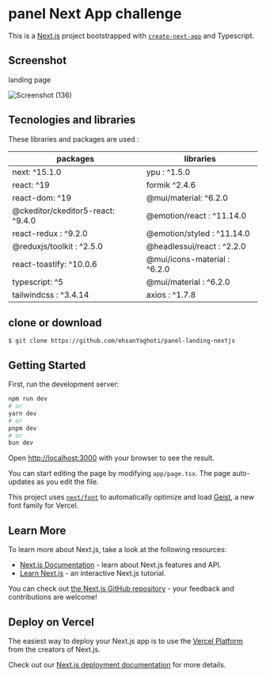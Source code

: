 # panel Next App challenge

This is a [Next.js](https://nextjs.org) project bootstrapped with [`create-next-app`](https://nextjs.org/docs/app/api-reference/cli/create-next-app) and Typescript.

## Screenshot

landing page

![Screenshot (136)](https://github.com/user-attachments/assets/18bdb7f6-c54b-4c19-8f4c-66c6f743c95a)

## Tecnologies and libraries

These libraries and packages are used :

packages | libraries
--- | ---
next: ^15.1.0 | ypu : ^1.5.0
react: ^19  | formik ^2.4.6
react-dom: ^19 | @mui/material: ^6.2.0
@ckeditor/ckeditor5-react: ^9.4.0 | @emotion/react : ^11.14.0
react-redux : ^9.2.0 | @emotion/styled : ^11.14.0
@reduxjs/toolkit : ^2.5.0 | @headlessui/react : ^2.2.0
react-toastify: ^10.0.6 | @mui/icons-material : ^6.2.0
typescript: ^5 | @mui/material : ^6.2.0
tailwindcss : ^3.4.14 | axios : ^1.7.8

## clone or download
```terminal
$ git clone https://github.com/ehsanYaghoti/panel-landing-nextjs
```

## Getting Started

First, run the development server:

```bash
npm run dev
# or
yarn dev
# or
pnpm dev
# or
bun dev
```

Open [http://localhost:3000](http://localhost:3000) with your browser to see the result.

You can start editing the page by modifying `app/page.tsx`. The page auto-updates as you edit the file.

This project uses [`next/font`](https://nextjs.org/docs/app/building-your-application/optimizing/fonts) to automatically optimize and load [Geist](https://vercel.com/font), a new font family for Vercel.

## Learn More

To learn more about Next.js, take a look at the following resources:

- [Next.js Documentation](https://nextjs.org/docs) - learn about Next.js features and API.
- [Learn Next.js](https://nextjs.org/learn) - an interactive Next.js tutorial.

You can check out [the Next.js GitHub repository](https://github.com/vercel/next.js) - your feedback and contributions are welcome!

## Deploy on Vercel

The easiest way to deploy your Next.js app is to use the [Vercel Platform](https://vercel.com/new?utm_medium=default-template&filter=next.js&utm_source=create-next-app&utm_campaign=create-next-app-readme) from the creators of Next.js.

Check out our [Next.js deployment documentation](https://nextjs.org/docs/app/building-your-application/deploying) for more details.
